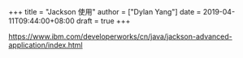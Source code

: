 +++title = "Jackson 使用"author = ["Dylan Yang"]date = 2019-04-11T09:44:00+08:00draft = true+++<https://www.ibm.com/developerworks/cn/java/jackson-advanced-application/index.html>